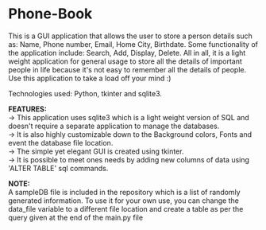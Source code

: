 # Phone-Book
This is a GUI application that allows the user to store a person details such as: Name, Phone number, Email, Home City, Birthdate. 
Some functionality of the application include: Search, Add, Display, Delete.
All in all, it is a light weight application for general usage to store all the details of important people in life because it's not easy to remember all the details of people. 
Use this application to take a load off your mind :)

Technologies used: Python, tkinter and sqlite3. 

**FEATURES:**<br>
-> This application uses sqlite3 which is a light weight version of SQL and doesn't require a separate application to manage the databases.<br>
-> It is also highly customizable down to the Background colors, Fonts and event the database file location.<br>
-> The simple yet elegant GUI is created using tkinter.<br>
-> It is possible to meet ones needs by adding new columns of data using 'ALTER TABLE' sql commands.<br>

**NOTE:**<br>
A sampleDB file is included in the repository which is a list of randomly generated information. To use it for your own use, you can change the data_file variable to a different file location and create a table as per the query given at the end of the main.py file
